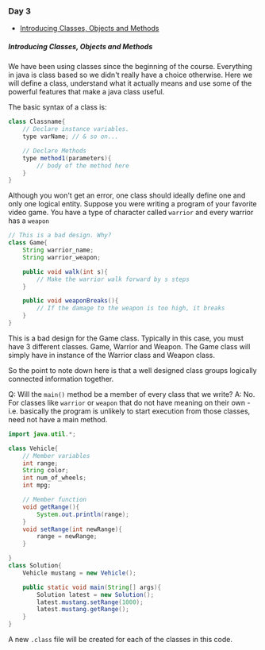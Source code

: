 ### Day 3
* [Introducing Classes, Objects and Methods](#introducing-classes-objects-and-methods)

##### Introducing Classes, Objects and Methods
We have been using classes since the beginning of the course. Everything in java is class based so we didn't really have a choice otherwise. Here we will define a class, understand what it actually means and use some of the powerful features that make a java class useful.

The basic syntax of a class is:
```java
class Classname{
    // Declare instance variables.
    type varName; // & so on...

    // Declare Methods
    type method1(parameters){
        // body of the method here
    }
}
```
Although you won't get an error, one class should ideally define one and only one logical entity.
Suppose you were writing a program of your favorite video game. You have a type of character called `warrior` and every warrior has a `weapon`
```java
// This is a bad design. Why?
class Game{
    String warrior_name;
    String warrior_weapon;

    public void walk(int s){
        // Make the warrior walk forward by s steps
    }

    public void weaponBreaks(){
        // If the damage to the weapon is too high, it breaks
    }
}
```
 This is a bad design for the Game class. Typically in this case, you must have 3 different classes. Game, Warrior and Weapon. The Game class will simply have in instance of the Warrior class and Weapon class.

 So the point to note down here is that a well designed class groups logically connected information together.

 Q: Will the `main()` method be a member of every class that we write?
 A: No. For classes like `warrior` or `weapon` that do not have meaning on their own - i.e. basically the program is unlikely to start execution from those classes, need not have a main method.

```java
import java.util.*;

class Vehicle{
    // Member variables
    int range;
    String color;
    int num_of_wheels;
    int mpg;

    // Member function
    void getRange(){
        System.out.println(range);
    }
    void setRange(int newRange){
        range = newRange;
    }

}
class Solution{
    Vehicle mustang = new Vehicle();

    public static void main(String[] args){
        Solution latest = new Solution();
        latest.mustang.setRange(1000);
        latest.mustang.getRange();
    }
}
```
A new `.class` file will be created for each of the classes in this code. 
